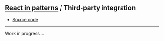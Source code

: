 ## [React in patterns](../../README.md) / Third-party integration

* [Source code](https://github.com/krasimir/react-in-patterns/tree/master/patterns/third-party/src)

---

Work in progress ...

